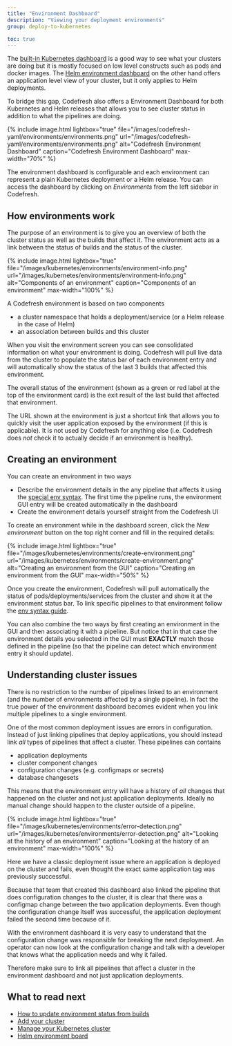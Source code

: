 ```yaml
---
title: "Environment Dashboard"
description: "Viewing your deployment environments"
group: deploy-to-kubernetes

toc: true
---
```


The [built-in Kubernetes dashboard]({{site.baseurl}}/docs/deploy-to-kubernetes/manage-kubernetes/) is a good way to see what your clusters are doing but it is mostly focused on low level constructs such as pods and docker images. The [Helm environment dashboard]({{site.baseurl}}/docs/new-helm/helm-environment-promotion/) on the other hand offers an application level view of your cluster, but it only applies to Helm deployments.

To bridge this gap, Codefresh also offers a Environment Dashboard for both Kubernetes and Helm releases that allows you to see cluster status in addition to what the pipelines are doing.

{% include
image.html
lightbox="true"
file="/images/codefresh-yaml/environments/environments.png"
url="/images/codefresh-yaml/environments/environments.png"
alt="Codefresh Environment Dashboard"
caption="Codefresh Environment Dashboard"
max-width="70%"
%}

The environment dashboard is configurable and each environment can represent a plain Kubernetes deployment or a Helm release. You can access the dashboard by clicking on *Environments* from the left sidebar in Codefresh.


## How environments work

The purpose of an environment is to give you an overview of both the cluster status as well as the builds that affect it. The environment acts as a link between the status of builds and the status of the cluster.


{% include
image.html
lightbox="true"
file="/images/kubernetes/environments/environment-info.png"
url="/images/kubernetes/environments/environment-info.png"
alt="Components of an environment"
caption="Components of an environment"
max-width="100%"
%}

A Codefresh environment is based on two components

* a cluster namespace that holds a deployment/service (or a Helm release in the case of Helm)
* an association between builds and this cluster

When you visit the environment screen you can see consolidated information on what your environment is doing. Codefresh will pull live data from the cluster to populate the status bar of each environment entry and will automatically show the status of the last 3 builds that affected this environment.

The overall status of the environment (shown as a green or red label at the top of the environment card) is the exit result of the last build that affected that environment.

The URL shown at the environment is just a shortcut link that allows you to quickly visit the user application exposed by the environment (if this is applicable). It is not used by Codefresh for anything else (i.e. Codefresh does *not* check it to actually decide if an environment is healthy).


## Creating an environment

You can create an environment in two ways

* Describe the environment details in the any pipeline that affects it using the [special env syntax]({{site.baseurl}}/docs/codefresh-yaml/deployment-environments/). The first time the pipeline runs, the environment GUI entry will be created automatically in the dashboard
* Create the environment details yourself straight from the Codefresh UI

To create an environment while in the dashboard screen, click the *New environment* button on the top right corner and fill in the required details:

{% include
image.html
lightbox="true"
file="/images/kubernetes/environments/create-environment.png"
url="/images/kubernetes/environments/create-environment.png"
alt="Creating an environment from the GUI"
caption="Creating an environment from the GUI"
max-width="50%"
%}

Once you create the environment, Codefresh will pull automatically the status of pods/deployments/services from the cluster and show it at the environment status bar. To link specific pipelines to that environment follow the [env syntax guide]({{site.baseurl}}/docs/codefresh-yaml/deployment-environments/).

You can also combine the two ways by first creating an environment in the GUI and then associating it with a pipeline. But notice that in that case the environment details you selected in the GUI must **EXACTLY** match those defined in the pipeline (so that the pipeline can detect which environment entry it should update).


## Understanding cluster issues

There is no restriction to the number of pipelines linked to an environment (and the number of environments affected by a single pipeline). In fact the true power of the environment dashboard becomes evident when you link multiple pipelines to a single environment.

One of the most common deployment issues are errors in configuration. Instead of just linking pipelines that deploy applications, you should instead link *all* types of pipelines that affect a cluster. These pipelines can contains

* application deployments
* cluster component changes
* configuration changes (e.g. configmaps or secrets)
* database changesets

This means that the environment entry will have a history of *all* changes that happened on the cluster and not just application deployments. Ideally no manual change should happen to the cluster outside of a pipeline.

{% include
image.html
lightbox="true"
file="/images/kubernetes/environments/error-detection.png"
url="/images/kubernetes/environments/error-detection.png"
alt="Looking at the history of an environment"
caption="Looking at the history of an environment"
max-width="100%"
%}

Here we have a classic deployment issue where an application is deployed on the cluster and fails, even thought the exact same application tag was previously successful.

Because that team that created this dashboard also linked the pipeline that does configuration changes to the cluster, it is clear that there was a configmap change between the two application deployments. Even though the configuration change itself was successful, the application deployment failed the second time because of it.

With the environment dashboard it is very easy to understand that the configuration change was responsible for breaking the next deployment. An operator can now look at the configuration change and talk with a developer that knows what the application needs and why it failed.

Therefore make sure to link all pipelines that affect a cluster in the environment dashboard and not just application deployments.




## What to read next

- [How to update environment status from builds]({{site.baseurl}}/docs/codefresh-yaml/deployment-environments/)
- [Add your cluster]({{site.baseurl}}/docs/deploy-to-kubernetes/add-kubernetes-cluster/)
- [Manage your Kubernetes cluster]({{site.baseurl}}/docs/deploy-to-kubernetes/manage-kubernetes/)
- [Helm environment board]({{site.baseurl}}/docs/new-helm/helm-environment-promotion/)


